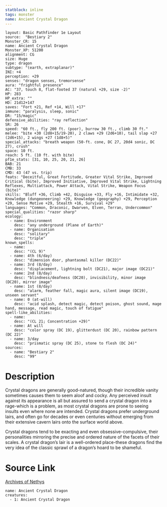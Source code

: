 ```yaml
---
statblock: inline
tags: monster
name: Ancient Crystal Dragon
---
```

```statblock
layout: Basic Pathfinder 1e Layout
source:  "Bestiary 2"
Monster_CR: 15
name: Ancient Crystal Dragon
Monster_XP: 51200
alignment: CG
size: Huge
type: dragon
subtype: "(earth, extraplanar)"
INI: +4
perception: +29
senses: "dragon senses, tremorsense"
aura: "frightful presence"
AC: "37, touch 8, flat-footed 37 (natural +29, size -2)"
HP: 283
HP_extra: ""
HD: 21d12+147
saves: "Fort +21, Ref +14, Will +17"
immune: "paralysis, sleep, sonic"
DR: "15/magic"
defensive_abilities: "ray reflection"
SR: 26
speed: "60 ft., fly 200 ft. (poor), burrow 30 ft., climb 30 ft."
melee: "bite +30 (2d8+15/19-20), 2 claws +29 (2d6+10), tail slap +27 (2d6+15), 2 wings +27 (1d8+5)"
special_attacks: "breath weapon (50-ft. cone, DC 27, 20d4 sonic, DC 27), crush"
space: 10 ft.
reach: 5 ft. (10 ft. with bite)
pf1e_stats: [31, 10, 25, 20, 21, 26]
BAB: 21
CMB: 33
CMD: 43 (47 vs. trip)
feats: "Deceitful, Great Fortitude, Greater Vital Strike, Improved Critical (bite), Improved Initiative, Improved Vital Strike, Lightning Reflexes, Multiattack, Power Attack, Vital Strike, Weapon Focus (bite)"
skills: "Bluff +36, Climb +42, Disguise +33, Fly +16, Intimidate +32, Knowledge (dungeoneering) +29, Knowledge (geography) +29, Perception +29, Sense Motive +29, Stealth +16, Survival +29"
languages: "Common, Draconic, Dwarven, Elven, Terran, Undercommon"
special_qualities: "razor sharp"
ecology:
  - name: Environment
    desc: "any underground (Plane of Earth)"
  - name: Organisation
    desc: "solitary"
    desc: "triple"
known_spells:
  - name:
    desc: "(CL 9)"
  - name: 4th (6/day)
    desc: "dimension door, phantasmal killer (DC22)"
  - name: 3rd (8/day)
    desc: "displacement, lightning bolt (DC21), major image (DC21)"
  - name: 2nd (8/day)
    desc: "blindness/deafness (DC20), invisibility, minor image (DC20), mirror image"
  - name: 1st (8/day)
    desc: "alarm, feather fall, magic aura, silent image (DC19), unseen servant"
  - name: 0 (at-will)
    desc: "acid splash, detect magic, detect poison, ghost sound, mage hand, message, read magic, touch of fatigue"
spell-like_abilities:
  - name:
    desc: "(CL 21; Concentration +29)"
  - name: At will
    desc: "color spray (DC 19), glitterdust (DC 20), rainbow pattern (DC 22)"
  - name: 3/day
    desc: "prismatic spray (DC 25), stone to flesh (DC 24)"
sources:
  - name: "Bestiary 2"
    desc: "99"
```
# Description
Crystal dragons are generally good-natured, though their incredible vanity sometimes causes them to seem aloof and cocky. Any perceived insult against its appearance is all but assured to send a crystal dragon into a rage-which is a problem, as most crystal dragons are prone to seeing insults even where none are intended. Crystal dragons prefer underground lairs, and often go for decades or even centuries without emerging from their extensive cavern lairs onto the surface world above. 

Crystal dragons tend to be exacting and even obsessive-compulsive, their personalities mirroring the precise and ordered nature of the facets of their scales. A crystal dragon’s lair is a well-ordered place-these dragons find the very idea of the classic sprawl of a dragon’s hoard to be shameful.
# Source Link
[Archives of Nethys](https://aonprd.com/MonsterDisplay.aspx?ItemName=Ancient%20Crystal%20Dragon)
```encounter-table
name: Ancient Crystal Dragon
creatures:
  - 1: Ancient Crystal Dragon
```
